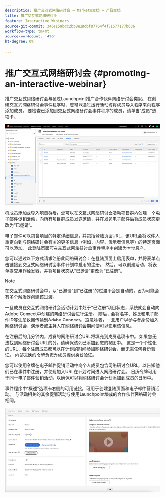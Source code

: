```yaml
---
description: 推广交互式网络研讨会 — Marketo文档 — 产品文档
title: 推广交互式网络研讨会
feature: Interactive Webinars
source-git-commit: 346e159bdc2bb8e28cbf87764f4f71577177b636
workflow-type: tm+mt
source-wordcount: '496'
ht-degree: 0%

---
```


# 推广交互式网络研讨会 {#promoting-an-interactive-webinar}

推广交互式网络研讨会与通过Launchpoint推广合作伙伴网络研讨会类似。 在创建交互式网络研讨会事件程序时，您可以通过运行活动或将成员导入程序来向程序添加成员。 要检查已添加到交互式网络研讨会事件程序的成员，请单击“成员”选项卡。

![](assets/promoting-an-interactive-webinar-1.png)

将成员添加或导入项目群后，您可以在交互式网络研讨会活动项目群内创建一个电子邮件促销活动，向所有项目群成员发送邀请，并在发送电子邮件后将成员状态更改为“已邀请”。

电子邮件可以包含项目的特定详细信息，并包括登陆页面URL，该URL会将收件人重定向到与网络研讨会有关的更多信息（例如，内容、演示者信息等）的特定页面 可以添加。 此登陆页面可在交互式网络研讨会事件程序中创建为本地资产。

您可以通过以下方式请求注册此网络研讨会：在登陆页面上启用表单，并将表单点击链接到交互式网络研讨会事件计划中启用的注册。 然后，可以创建活动，将表单提交用作触发器，并将项目状态从“已邀请”更改为“已注册”。

>[!NOTE]
>
>在交互式网络研讨会中，从“已邀请”到“已注册”的过渡不会是自动的，因为可能会有多个触发器创建该过渡。

一旦成员在交互式网络研讨会活动计划中处于“已注册”项目状态，系统就会自动向Adobe Connect中创建的网络研讨会进行注册。 随后，会将名字、姓氏和电子邮件ID等注册数据传输到Adobe Connect。 这意味着，一旦用户以参与者身份加入网络研讨会，演示者或主持人在网络研讨会期间便可以使用该信息。

在注册后的几分钟内，成员的网络研讨会URL将填充到成员选项卡中。 如果您无法找到网络研讨会URL的列，请确保该列已添加到您的视图中。 这是一个个性化的URL，每个注册成员都可以在计划的时间参加网络研讨会，而无需任何身份验证。 内部交换的令牌负责为成员提供身份验证。

您可以使用令牌在电子邮件促销活动中向个人成员包含网络研讨会URL，以告知他们已在事件中注册，并使用加入URL在计划时间进入网络研讨会。 日历令牌可用于同一电子邮件营销活动，以确保可以将网络研讨会计划添加到成员的日历中。

事件程序中“概述”选项卡右侧的可用链接，可用于创建登陆页面和电子邮件营销活动。 与活动相关的其余促销活动与使用Launchpoint集成的合作伙伴网络研讨会相同。

![](assets/promoting-an-interactive-webinar-2.png)
